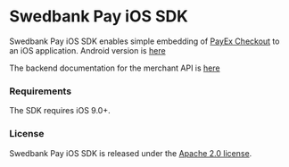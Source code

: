 # Swedbank Pay iOS SDK

Swedbank Pay iOS SDK enables simple embedding of [PayEx Checkout](https://developer.payex.com/xwiki/wiki/developer/view/Main/ecommerce/payex-checkout) to an iOS application. Android version is [here](https://github.com/SwedbankPay/swedbank-pay-sdk-android)

The backend documentation for the merchant API is [here](https://github.com/SwedbankPay/swedbank-pay-sdk-mobile-example-merchant)

### Requirements

The SDK requires iOS 9.0+.

### License

Swedbank Pay iOS SDK is released under the [Apache 2.0 license](LICENSE).
